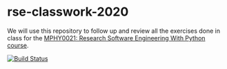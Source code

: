 # rse-classwork-2020

We will use this repository to follow up and review all the exercises done in class for the
[MPHY0021: Research Software Engineering With Python course](http://github-pages.ucl.ac.uk/rsd-engineeringcourse/).

[![Build Status](https://travis-ci.com/cristinafni/rse-classwork-2020.svg?branch=testing)](https://travis-ci.com/cristinafni/rse-classwork-2020)
